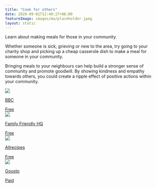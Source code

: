 ```yaml
---
title: "Cook for others"
date: 2020-09-01T12:49:27+06:00
featureImage: images/ma/placeholder.jpeg
layout: static
---
```


Learn about making meals for those in your community.

Whether someone is sick, grieving or new to the area, try going to your charity shop and picking up a cheap casserole dish to make a meal for someone in your community.

Bringing meals to your neighbours can help build a stronger sense of community and promote goodwill. By showing kindness and empathy towards others, you could create a ripple effect of positive actions within your community.

<a class="ma-link" href="https://www.bbc.co.uk/food/casserole"><div class="ma-card ma-card-Community"><div class="ma-icon"><img src ="/images/icon-check.png"/></div><div class="ma-name"><p>BBC</p></div><div class="ma-paid-text"><span>Free</span></div></div></a><a class="ma-link" href="https://www.familyfriendlyhq.ie/parenthood/health-wellness/what-is-a-meal-train-and-why-is-it-so-important-7017/"><div class="ma-card ma-card-Community"><div class="ma-icon"><img src ="/images/icon-check.png"/></div><div class="ma-name"><p>Family Friendly HQ</p></div><div class="ma-paid-text"><span>Free</span></div></div></a><a class="ma-link" href="https://www.allrecipes.com/article/casseroles-make-when-neighbors-sick/"><div class="ma-card ma-card-Community"><div class="ma-icon"><img src ="/images/icon-check.png"/></div><div class="ma-name"><p>Allrecipes</p></div><div class="ma-paid-text"><span>Free</span></div></div></a><a class="ma-link" href="https://www.awin1.com/cread.php?awinmid=5070&awinaffid=1198638&ued=https%3A%2F%2Fwww.gousto.co.uk%2F"><div class="ma-card ma-card-Community"><div class="ma-icon"><img src ="/images/icon-pound.png"/></div><div class="ma-name"><p>Gousto</p></div><div class="ma-paid-text"><span>Paid</span></div></div></a>  

<br/><br/>







